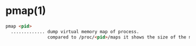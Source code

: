 # pmap(1)

```markdown
pmap <pid>
  ............. dump virtual memory map of process.
                compared to /proc/<pid>/maps it shows the size of the mappings
```
